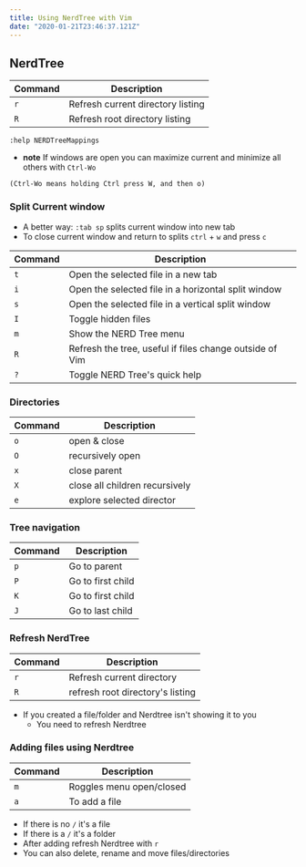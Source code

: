 ```yaml
---
title: Using NerdTree with Vim
date: "2020-01-21T23:46:37.121Z"
---
```


## NerdTree
| Command | Description |
| ------- | -------- |
| `r` | Refresh current directory listing |
| `R` | Refresh root directory listing |

`:help NERDTreeMappings`

* **note** If windows are open you can maximize current and minimize all others with `Ctrl-Wo`

```
(Ctrl-Wo means holding Ctrl press W, and then o)
```

### Split Current window
* A better way: `:tab sp` splits current window into new tab
* To close current window and return to splits `ctrl` + `w` and press `c`

| Command | Description |
| ------- | -------- |
| `t` | Open the selected file in a new tab |
| `i` | Open the selected file in a horizontal split window |
| `s` | Open the selected file in a vertical split window |
| `I` | Toggle hidden files |
| `m` | Show the NERD Tree menu |
| `R` | Refresh the tree, useful if files change outside of Vim |
| `?` | Toggle NERD Tree's quick help |

### Directories
| Command | Description |
| ------- | -------- |
| `o` | open & close |
| `O` | recursively open |
| `x` | close parent |
| `X` | close all children recursively |
| `e` | explore selected director |


### Tree navigation
| Command | Description |
| ------- | -------- |
| `p` | Go to parent |
| `P` | Go to first child |
| `K` | Go to first child|
| `J` | Go to last child |

### Refresh NerdTree
| Command | Description |
| ------- | -------- |
| `r` | Refresh current directory |
| `R` | refresh root directory's listing |

* If you created a file/folder and Nerdtree isn't showing it to you
    - You need to refresh Nerdtree

### Adding files using Nerdtree
| Command | Description |
| ------- | -------- |
| `m` | Roggles menu open/closed |
| `a` | To add a file |

* If there is no `/` it's a file
* If there is a  `/` it's a folder
* After adding refresh Nerdtree with `r`
* You can also delete, rename and move files/directories
